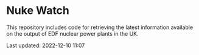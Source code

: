 # Nuke Watch

This repository includes code for retrieving the latest information available on the output of EDF nuclear power plants in the UK.

Last updated: 2022-12-10 11:07